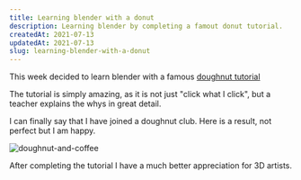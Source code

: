 ```yaml
---
title: Learning blender with a donut
description: Learning blender by completing a famout donut tutorial.
createdAt: 2021-07-13
updatedAt: 2021-07-13
slug: learning-blender-with-a-donut
---
```


This week decided to learn blender with a famous [doughnut tutorial](https://www.youtube.com/watch?v=TPrnSACiTJ4&list=PLexwJr_iILK7IkuhEeAYeN7aLV5AAXKa-&ab_channel=BlenderGuru)

The tutorial is simply amazing, as it is not just "click what I click", but a teacher explains the whys in great detail.

I can finally say that I have joined a doughnut club. Here is a result, not perfect but I am happy.

![doughnut-and-coffee](https://cornerofprogress.com/img/posts/20210713/doughnut.png)

After completing the tutorial I have a much better appreciation for 3D artists.

